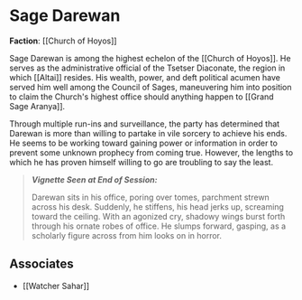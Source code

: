 # Sage Darewan

**Faction**: [[Church of Hoyos]]

Sage Darewan is among the highest echelon of the [[Church of Hoyos]]. He serves as the administrative official of the Tsetser Diaconate, the region in which [[Altai]] resides. His wealth, power, and deft political acumen have served him well among the Council of Sages, maneuvering him into position to claim the Church's highest office should anything happen to [[Grand Sage Aranya]]. 

Through multiple run-ins and surveillance, the party has determined that Darewan is more than willing to partake in vile sorcery to achieve his ends. He seems to be working toward gaining power or information in order to prevent some unknown prophecy from coming true. However, the lengths to which he has proven himself willing to go are troubling to say the least.

> ***Vignette Seen at End of Session:***
> 
> Darewan sits in his office, poring over tomes, parchment strewn across his desk. Suddenly, he stiffens, his head jerks up, screaming toward the ceiling. With an agonized cry, shadowy wings burst forth through his ornate robes of office. He slumps forward, gasping, as a scholarly figure across from him looks on in horror.

## Associates

- [[Watcher Sahar]]